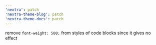 ```yaml
---
'nextra': patch
'nextra-theme-blog': patch
'nextra-theme-docs': patch
---
```


remove `font-weight: 500;` from styles of code blocks since it gives no effect
